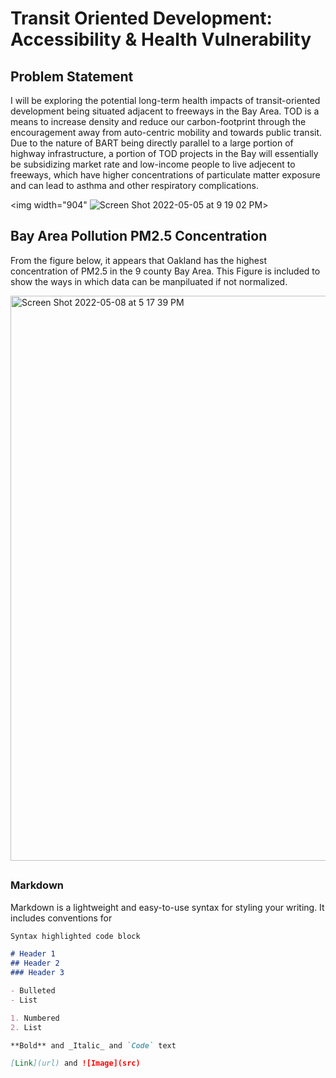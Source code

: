 # Transit Oriented Development: Accessibility & Health Vulnerability

## Problem Statement
I will be exploring the potential long-term health impacts of transit-oriented development being situated adjacent to freeways in the Bay Area. TOD is a means to increase density and reduce our carbon-footprint through the encouragement away from auto-centric mobility and towards public transit. Due to the nature of BART being directly parallel to a large portion of highway infrastructure, a portion of TOD projects in the Bay will essentially be subsidizing market rate and low-income people to live adjecent to freeways, which have higher concentrations of particulate matter exposure and can lead to asthma and other respiratory complications.

<img width="904" ![Screen Shot 2022-05-05 at 9 19 02 PM](https://user-images.githubusercontent.com/82476483/167476249-f703a9f7-dacf-4017-ad8f-4b42b07a45a4.png)>

## Bay Area Pollution PM2.5 Concentration

From the figure below, it appears that Oakland has the highest concentration of PM2.5 in the 9 county Bay Area. This Figure is included to show the ways in which data can be manpiluated if not normalized.

<img width="904" alt="Screen Shot 2022-05-08 at 5 17 39 PM" src="https://user-images.githubusercontent.com/82476483/167321810-3b7d8e94-8215-4f32-9f4f-8cdcb5005efc.png">

##

### Markdown

Markdown is a lightweight and easy-to-use syntax for styling your writing. It includes conventions for

```markdown
Syntax highlighted code block

# Header 1
## Header 2
### Header 3

- Bulleted
- List

1. Numbered
2. List

**Bold** and _Italic_ and `Code` text

[Link](url) and ![Image](src)
```

